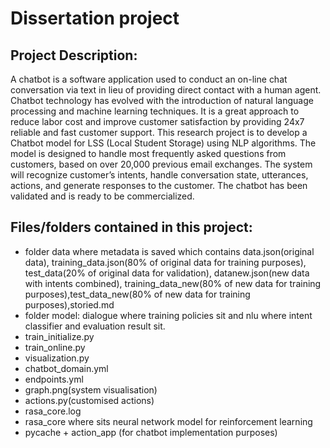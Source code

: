 # Dissertation project 

## Project Description: 

A chatbot is a software application used to conduct an on-line chat conversation via text in lieu of providing direct contact with a human agent. Chatbot technology has evolved with the introduction of natural language processing and machine learning techniques. It is a great approach to reduce labor cost and improve customer satisfaction by providing 24x7 reliable and fast customer support. 
This research project is to develop a Chatbot model for LSS (Local Student Storage) using NLP algorithms. The model is designed to handle most frequently asked questions from customers, based on over 20,000 previous email exchanges. The system will recognize customer’s intents, handle conversation state, utterances, actions, and generate responses to the customer. The chatbot has been validated and is ready to be commercialized.

## Files/folders contained in this project: 

- folder data where metadata is saved which contains data.json(original data), training_data.json(80% of original data for training purposes), test_data(20% of original data for validation), datanew.json(new data with intents combined), training_data_new(80% of new data for training purposes),test_data_new(80% of new data for training purposes),storied.md 
- folder model: dialogue where training policies sit and nlu where intent classifier and evaluation result sit.
- train_initialize.py
- train_online.py
- visualization.py
- chatbot_domain.yml 
- endpoints.yml 
- graph.png(system visualisation) 
- actions.py(customised actions)
- rasa_core.log 
- rasa_core where sits neural network model for reinforcement learning
- pycache + action_app (for chatbot implementation purposes) 
